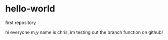 # hello-world
first repository

hi everyone
m,y name is chris, im testing out the branch function on github!
